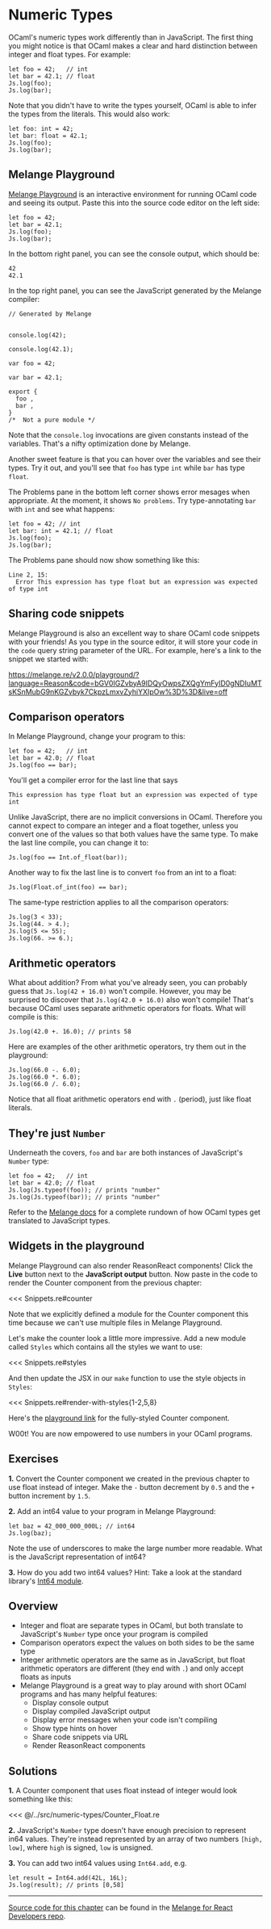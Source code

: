 # Numeric Types

OCaml's numeric types work differently than in JavaScript. The first thing you
might notice is that OCaml makes a clear and hard distinction between integer
and float types. For example:

```reason
let foo = 42;   // int
let bar = 42.1; // float
Js.log(foo);
Js.log(bar);
```

Note that you didn't have to write the types yourself, OCaml is able to infer
the types from the literals. This would also work:

```reason
let foo: int = 42;
let bar: float = 42.1;
Js.log(foo);
Js.log(bar);
```

## Melange Playground

[Melange Playground](https://melange.re/v2.0.0/playground/) is an interactive
environment for running OCaml code and seeing its output. Paste this into the
source code editor on the left side:

```reason
let foo = 42;
let bar = 42.1;
Js.log(foo);
Js.log(bar);
```

In the bottom right panel, you can see the console output, which should be:

```
42
42.1
```

In the top right panel, you can see the JavaScript generated by the Melange
compiler:

```
// Generated by Melange


console.log(42);

console.log(42.1);

var foo = 42;

var bar = 42.1;

export {
  foo ,
  bar ,
}
/*  Not a pure module */
```

Note that the `console.log` invocations are given constants instead of the
variables. That's a nifty optimization done by Melange.

Another sweet feature is that you can hover over the variables and see their
types. Try it out, and you'll see that `foo` has type `int` while `bar` has type
`float`.

The Problems pane in the bottom left corner shows error mesages when
appropriate. At the moment, it shows `No problems`. Try type-annotating `bar`
with `int` and see what happens:

```reason{2}
let foo = 42; // int
let bar: int = 42.1; // float
Js.log(foo);
Js.log(bar);
```

The Problems pane should now show something like this:

```
Line 2, 15:
  Error This expression has type float but an expression was expected of type int
```

## Sharing code snippets

Melange Playground is also an excellent way to share OCaml code snippets with
your friends! As you type in the source editor, it will store your code in the
`code` query string parameter of the URL. For example, here's a link to the
snippet we started with:

https://melange.re/v2.0.0/playground/?language=Reason&code=bGV0IGZvbyA9IDQyOwpsZXQgYmFyID0gNDIuMTsKSnMubG9nKGZvbyk7CkpzLmxvZyhiYXIpOw%3D%3D&live=off

## Comparison operators

In Melange Playground, change your program to this:

```reason
let foo = 42;   // int
let bar = 42.0; // float
Js.log(foo == bar);
```

You'll get a compiler error for the last line that says

```
This expression has type float but an expression was expected of type int
```

Unlike JavaScript, there are no implicit conversions in OCaml. Therefore you
cannot expect to compare an integer and a float together, unless you convert one
of the values so that both values have the same type. To make the last line
compile, you can change it to:

```reason
Js.log(foo == Int.of_float(bar));
```

Another way to fix the last line is to convert `foo` from an int to a float:

```reason
Js.log(Float.of_int(foo) == bar);
```

The same-type restriction applies to all the comparison operators:

```reason
Js.log(3 < 33);
Js.log(44. > 4.);
Js.log(5 <= 55);
Js.log(66. >= 6.);
```

## Arithmetic operators

What about addition? From what you've already seen, you can probably guess that
`Js.log(42 + 16.0)` won't compile. However, you may be surprised to discover
that `Js.log(42.0 + 16.0)` also won't compile! That's because OCaml uses
separate arithmetic operators for floats. What will compile is this:

```reason
Js.log(42.0 +. 16.0); // prints 58
```

Here are examples of the other arithmetic operators, try them out in the
playground:

```reason
Js.log(66.0 -. 6.0);
Js.log(66.0 *. 6.0);
Js.log(66.0 /. 6.0);
```

Notice that all float arithmetic operators end with `.` (period), just like
float literals.

## They're just `Number`

Underneath the covers, `foo` and `bar` are both instances of JavaScript's
`Number` type:

```reason
let foo = 42;   // int
let bar = 42.0; // float
Js.log(Js.typeof(foo)); // prints "number"
Js.log(Js.typeof(bar)); // prints "number"
```

Refer to the [Melange docs](https://melange.re/v2.0.0/communicate-with-javascript/#data-types-and-runtime-representation)
for a complete rundown of how OCaml types get translated to JavaScript types.

## Widgets in the playground

Melange Playground can also render ReasonReact components! Click the **Live**
button next to the **JavaScript output** button. Now paste in the code to render
the Counter component from the previous chapter:

<<< Snippets.re#counter

Note that we explicitly defined a module for the Counter component this time because we
can't use multiple files in Melange Playground.

Let's make the counter look a little more impressive. Add a new module called
`Styles` which contains all the styles we want to use:

<<< Snippets.re#styles

And then update the JSX in our `make` function to use the style objects in
`Styles`:

<<< Snippets.re#render-with-styles{1-2,5,8}


Here's the [playground link](https://melange.re/v2.0.0/playground/?language=Reason&code=bW9kdWxlIFN0eWxlcyA9IHsKICBsZXQgbWFrZSA9IFJlYWN0RE9NU3R5bGUubWFrZTsKCiAgbGV0IHJvb3QgPQogICAgbWFrZSgKICAgICAgfmZvbnRTaXplPSIyZW0iLAogICAgICB%2BcGFkZGluZz0iMWVtIiwKICAgICAgfmRpc3BsYXk9ImZsZXgiLAogICAgICB%2BZ3JpZEdhcD0iMWVtIiwKICAgICAgfmFsaWduSXRlbXM9ImNlbnRlciIsCiAgICAgICgpLAogICAgKTsKCiAgbGV0IGJ1dHRvbiA9CiAgICBtYWtlKAogICAgICB%2BZm9udFNpemU9IjFlbSIsCiAgICAgIH5ib3JkZXI9IjFweCBzb2xpZCB3aGl0ZSIsCiAgICAgIH5ib3JkZXJSYWRpdXM9IjAuNWVtIiwKICAgICAgfnBhZGRpbmc9IjAuNWVtIiwKICAgICAgKCksCiAgICApOwoKICBsZXQgbnVtYmVyID0gbWFrZSh%2BbWluV2lkdGg9IjJlbSIsIH50ZXh0QWxpZ249ImNlbnRlciIsICgpKTsKfTsKCm1vZHVsZSBDb3VudGVyID0gewogIFtAcmVhY3QuY29tcG9uZW50XQogIGxldCBtYWtlID0gKCkgPT4gewogICAgbGV0IChjb3VudGVyLCBzZXRDb3VudGVyKSA9IFJlYWN0LnVzZVN0YXRlKCgpID0%2BIDApOwoKICAgIDxkaXYgc3R5bGU9U3R5bGVzLnJvb3Q%2BCiAgICAgIDxidXR0b24gc3R5bGU9U3R5bGVzLmJ1dHRvbiBvbkNsaWNrPXtfZXZ0ID0%2BIHNldENvdW50ZXIodiA9PiB2IC0gMSl9PgogICAgICAgIHtSZWFjdC5zdHJpbmcoIi0iKX0KICAgICAgPC9idXR0b24%2BCiAgICAgIDxzcGFuIHN0eWxlPVN0eWxlcy5udW1iZXI%2BCiAgICAgICAge2NvdW50ZXIgfD4gSW50LnRvX3N0cmluZyB8PiBSZWFjdC5zdHJpbmd9CiAgICAgIDwvc3Bhbj4KICAgICAgPGJ1dHRvbiBzdHlsZT1TdHlsZXMuYnV0dG9uIG9uQ2xpY2s9e19ldnQgPT4gc2V0Q291bnRlcih2ID0%2BIHYgKyAxKX0%2BCiAgICAgICAge1JlYWN0LnN0cmluZygiKyIpfQogICAgICA8L2J1dHRvbj4KICAgIDwvZGl2PjsKICB9Owp9OwoKc3dpdGNoIChSZWFjdERPTS5xdWVyeVNlbGVjdG9yKCIjcHJldmlldyIpKSB7CnwgTm9uZSA9PiBKcy5sb2coIkZhaWxlZCB0byBzdGFydCBSZWFjdDogY291bGRuJ3QgZmluZCB0aGUgI3ByZXZpZXcgZWxlbWVudCIpCnwgU29tZShyb290KSA9PiBSZWFjdERPTS5yZW5kZXIoPENvdW50ZXIgLz4sIHJvb3QpCn07Cg%3D%3D&live=on) for the fully-styled Counter component.

W00t! You are now empowered to use numbers in your OCaml programs.

## Exercises

<b>1.</b> Convert the Counter component we created in the previous chapter to
use float instead of integer. Make the `-` button decrement by `0.5` and the `+`
button increment by `1.5`.

<b>2.</b> Add an int64 value to your program in Melange Playground:

```reason
let baz = 42_000_000_000L; // int64
Js.log(baz);
```

Note the use of underscores to make the large number more readable. What is the
JavaScript representation of int64?

<b>3.</b> How do you add two int64 values? Hint: Take a look at the standard
library's
[Int64 module](https://melange.re/v2.0.0/api/re/melange/Stdlib/Int64/index.html).

## Overview

- Integer and float are separate types in OCaml, but both translate to
  JavaScript's `Number` type once your program is compiled
- Comparison operators expect the values on both sides to be the same type
- Integer arithmetic operators are the same as in JavaScript, but float
  arithmetic operators are different (they
  end with `.`) and only accept floats as inputs
- Melange Playground is a great way to play around with short OCaml programs and
  has many helpful features:
  - Display console output
  - Display compiled JavaScript output
  - Display error messages when your code isn't compiling
  - Show type hints on hover
  - Share code snippets via URL
  - Render ReasonReact components

## Solutions

<b>1.</b> A Counter component that uses float instead of integer would look
something like this:

<<< @/../src/numeric-types/Counter_Float.re

<b>2.</b> JavaScript's `Number` type doesn't have enough precision to represent
in64 values. They're instead represented by an array of two numbers `[high,
low]`, where `high` is signed, `low` is unsigned.

<b>3.</b> You can add two int64 values using `Int64.add`, e.g.

```reason
let result = Int64.add(42L, 16L);
Js.log(result); // prints [0,58]
```

-----

[Source code for this
chapter](https://github.com/melange-re/melange-for-react-devs/blob/develop/src/numeric-types/)
can be found in the [Melange for React Developers
repo](https://github.com/melange-re/melange-for-react-devs).
